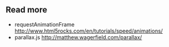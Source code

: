 ## Read more
- requestAnimationFrame http://www.html5rocks.com/en/tutorials/speed/animations/
- parallax.js http://matthew.wagerfield.com/parallax/
